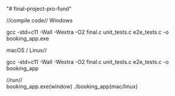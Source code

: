 "# final-project-pro-fund" 



//compile code//  Windows



gcc -std=c11 -Wall -Wextra -O2 final.c unit_tests.c e2e_tests.c -o booking_app.exe


macOS / Linux//              

gcc -std=c11 -Wall -Wextra -O2 final.c unit_tests.c e2e_tests.c -o booking_app



//run//  
booking_app.exe(window)
./booking_app(mac/linux)
